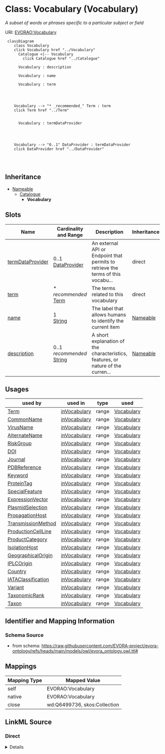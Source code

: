 

# Class: Vocabulary (Vocabulary)


_A subset of words or phrases specific to a particular subject or field_





URI: [EVORAO:Vocabulary](https://raw.githubusercontent.com/EVORA-project/evora-ontology/refs/heads/main/models/owl/evora_ontology.owl.ttl#Vocabulary)






```mermaid
 classDiagram
    class Vocabulary
    click Vocabulary href "../Vocabulary"
      Catalogue <|-- Vocabulary
        click Catalogue href "../Catalogue"
      
      Vocabulary : description
        
      Vocabulary : name
        
      Vocabulary : term
        
          
    
    
    Vocabulary --> "* _recommended_" Term : term
    click Term href "../Term"

        
      Vocabulary : termDataProvider
        
          
    
    
    Vocabulary --> "0..1" DataProvider : termDataProvider
    click DataProvider href "../DataProvider"

        
      
```





## Inheritance
* [Nameable](Nameable.md)
    * [Catalogue](Catalogue.md)
        * **Vocabulary**



## Slots

| Name | Cardinality and Range | Description | Inheritance |
| ---  | --- | --- | --- |
| [termDataProvider](termDataProvider.md) | 0..1 <br/> [DataProvider](DataProvider.md) | An external API or Endpoint that permits to retrieve the terms of this vocabu... | direct |
| [term](term.md) | * _recommended_ <br/> [Term](Term.md) | The terms related to this vocabulary | direct |
| [name](name.md) | 1 <br/> [String](String.md) | The label that allows humans to identify the current item | [Nameable](Nameable.md) |
| [description](description.md) | 0..1 _recommended_ <br/> [String](String.md) | A short explanation of the characteristics, features, or nature of the curren... | [Nameable](Nameable.md) |





## Usages

| used by | used in | type | used |
| ---  | --- | --- | --- |
| [Term](Term.md) | [inVocabulary](inVocabulary.md) | range | [Vocabulary](Vocabulary.md) |
| [CommonName](CommonName.md) | [inVocabulary](inVocabulary.md) | range | [Vocabulary](Vocabulary.md) |
| [VirusName](VirusName.md) | [inVocabulary](inVocabulary.md) | range | [Vocabulary](Vocabulary.md) |
| [AlternateName](AlternateName.md) | [inVocabulary](inVocabulary.md) | range | [Vocabulary](Vocabulary.md) |
| [RiskGroup](RiskGroup.md) | [inVocabulary](inVocabulary.md) | range | [Vocabulary](Vocabulary.md) |
| [DOI](DOI.md) | [inVocabulary](inVocabulary.md) | range | [Vocabulary](Vocabulary.md) |
| [Journal](Journal.md) | [inVocabulary](inVocabulary.md) | range | [Vocabulary](Vocabulary.md) |
| [PDBReference](PDBReference.md) | [inVocabulary](inVocabulary.md) | range | [Vocabulary](Vocabulary.md) |
| [Keyword](Keyword.md) | [inVocabulary](inVocabulary.md) | range | [Vocabulary](Vocabulary.md) |
| [ProteinTag](ProteinTag.md) | [inVocabulary](inVocabulary.md) | range | [Vocabulary](Vocabulary.md) |
| [SpecialFeature](SpecialFeature.md) | [inVocabulary](inVocabulary.md) | range | [Vocabulary](Vocabulary.md) |
| [ExpressionVector](ExpressionVector.md) | [inVocabulary](inVocabulary.md) | range | [Vocabulary](Vocabulary.md) |
| [PlasmidSelection](PlasmidSelection.md) | [inVocabulary](inVocabulary.md) | range | [Vocabulary](Vocabulary.md) |
| [PropagationHost](PropagationHost.md) | [inVocabulary](inVocabulary.md) | range | [Vocabulary](Vocabulary.md) |
| [TransmissionMethod](TransmissionMethod.md) | [inVocabulary](inVocabulary.md) | range | [Vocabulary](Vocabulary.md) |
| [ProductionCellLine](ProductionCellLine.md) | [inVocabulary](inVocabulary.md) | range | [Vocabulary](Vocabulary.md) |
| [ProductCategory](ProductCategory.md) | [inVocabulary](inVocabulary.md) | range | [Vocabulary](Vocabulary.md) |
| [IsolationHost](IsolationHost.md) | [inVocabulary](inVocabulary.md) | range | [Vocabulary](Vocabulary.md) |
| [GeographicalOrigin](GeographicalOrigin.md) | [inVocabulary](inVocabulary.md) | range | [Vocabulary](Vocabulary.md) |
| [IPLCOrigin](IPLCOrigin.md) | [inVocabulary](inVocabulary.md) | range | [Vocabulary](Vocabulary.md) |
| [Country](Country.md) | [inVocabulary](inVocabulary.md) | range | [Vocabulary](Vocabulary.md) |
| [IATAClassification](IATAClassification.md) | [inVocabulary](inVocabulary.md) | range | [Vocabulary](Vocabulary.md) |
| [Variant](Variant.md) | [inVocabulary](inVocabulary.md) | range | [Vocabulary](Vocabulary.md) |
| [TaxonomicRank](TaxonomicRank.md) | [inVocabulary](inVocabulary.md) | range | [Vocabulary](Vocabulary.md) |
| [Taxon](Taxon.md) | [inVocabulary](inVocabulary.md) | range | [Vocabulary](Vocabulary.md) |






## Identifier and Mapping Information







### Schema Source


* from schema: https://raw.githubusercontent.com/EVORA-project/evora-ontology/refs/heads/main/models/owl/evora_ontology.owl.ttl#




## Mappings

| Mapping Type | Mapped Value |
| ---  | ---  |
| self | EVORAO:Vocabulary |
| native | EVORAO:Vocabulary |
| close | wd:Q6499736, skos:Collection |







## LinkML Source

<!-- TODO: investigate https://stackoverflow.com/questions/37606292/how-to-create-tabbed-code-blocks-in-mkdocs-or-sphinx -->

### Direct

<details>
```yaml
name: Vocabulary
description: A subset of words or phrases specific to a particular subject or field
title: Vocabulary
from_schema: https://raw.githubusercontent.com/EVORA-project/evora-ontology/refs/heads/main/models/owl/evora_ontology.owl.ttl#
close_mappings:
- wd:Q6499736
- skos:Collection
is_a: Catalogue
slots:
- termDataProvider
- term
slot_usage:
  termDataProvider:
    name: termDataProvider
    description: An external API or Endpoint that permits to retrieve the terms of
      this vocabulary
    title: term data provider
    range: DataProvider
    required: false
    multivalued: false
  term:
    name: term
    description: The terms related to this vocabulary
    title: term
    range: Term
    required: false
    recommended: true
    multivalued: true

```
</details>

### Induced

<details>
```yaml
name: Vocabulary
description: A subset of words or phrases specific to a particular subject or field
title: Vocabulary
from_schema: https://raw.githubusercontent.com/EVORA-project/evora-ontology/refs/heads/main/models/owl/evora_ontology.owl.ttl#
close_mappings:
- wd:Q6499736
- skos:Collection
is_a: Catalogue
slot_usage:
  termDataProvider:
    name: termDataProvider
    description: An external API or Endpoint that permits to retrieve the terms of
      this vocabulary
    title: term data provider
    range: DataProvider
    required: false
    multivalued: false
  term:
    name: term
    description: The terms related to this vocabulary
    title: term
    range: Term
    required: false
    recommended: true
    multivalued: true
attributes:
  termDataProvider:
    name: termDataProvider
    description: An external API or Endpoint that permits to retrieve the terms of
      this vocabulary
    title: term data provider
    from_schema: https://raw.githubusercontent.com/EVORA-project/evora-ontology/refs/heads/main/models/owl/evora_ontology.owl.ttl#
    rank: 1000
    alias: termDataProvider
    owner: Vocabulary
    domain_of:
    - Vocabulary
    range: DataProvider
    required: false
    multivalued: false
  term:
    name: term
    description: The terms related to this vocabulary
    title: term
    from_schema: https://raw.githubusercontent.com/EVORA-project/evora-ontology/refs/heads/main/models/owl/evora_ontology.owl.ttl#
    rank: 1000
    alias: term
    owner: Vocabulary
    domain_of:
    - Vocabulary
    range: Term
    required: false
    recommended: true
    multivalued: true
  name:
    name: name
    description: The label that allows humans to identify the current item
    title: name
    comments:
    - 'The title of the item should be as short and descriptive as possible. E.g.
      for virus products it should basically be based on the following Pattern:

      "Virus name", "virus host type", "collection year", "country of collection"
      ex "suspected epidemiological origin", "genotype", "strain", "variant name or
      specific feature"'
    from_schema: https://raw.githubusercontent.com/EVORA-project/evora-ontology/refs/heads/main/models/owl/evora_ontology.owl.ttl#
    exact_mappings:
    - dct:title
    close_mappings:
    - rdfs:label
    rank: 1000
    alias: name
    owner: Vocabulary
    domain_of:
    - Nameable
    range: string
    required: true
    multivalued: false
  description:
    name: description
    description: A short explanation of the characteristics, features, or nature of
      the current item
    title: description
    comments:
    - 'Describe this item in few lines. This description will serve as a summary to
      present the item.

      '
    from_schema: https://raw.githubusercontent.com/EVORA-project/evora-ontology/refs/heads/main/models/owl/evora_ontology.owl.ttl#
    exact_mappings:
    - dct:description
    rank: 1000
    alias: description
    owner: Vocabulary
    domain_of:
    - Nameable
    range: string
    required: false
    recommended: true
    multivalued: false

```
</details>